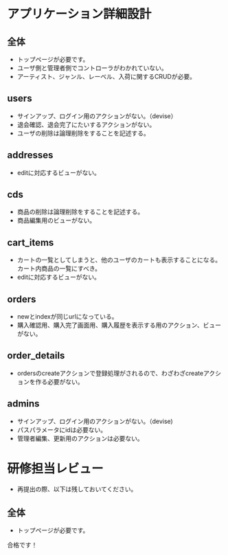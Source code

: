 # アプリケーション詳細設計
## 全体
- トップページが必要です。
- ユーザ側と管理者側でコントローラがわかれていない。
- アーティスト、ジャンル、レーベル、入荷に関するCRUDが必要。

## users
- サインアップ、ログイン用のアクションがない。（devise）
- 退会確認、退会完了にたいするアクションがない。
- ユーザの削除は論理削除をすることを記述する。

## addresses
- editに対応するビューがない。

## cds
- 商品の削除は論理削除をすることを記述する。
- 商品編集用のビューがない。

## cart_items
- カートの一覧としてしまうと、他のユーザのカートも表示することになる。カート内商品の一覧にすべき。
- editに対応するビューがない。

## orders
- newとindexが同じurlになっている。
- 購入確認用、購入完了画面用、購入履歴を表示する用のアクション、ビューがない。

## order_details
- ordersのcreateアクションで登録処理がされるので、わざわざcreateアクションを作る必要がない。

## admins
- サインアップ、ログイン用のアクションがない。（devise)
- パスパラメータにidは必要ない。
- 管理者編集、更新用のアクションは必要ない。


# 研修担当レビュー
- 再提出の際、以下は残しておいてください。

## 全体
- トップページが必要です。

合格です！
